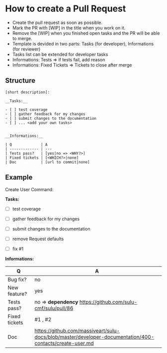 # How to create a Pull Request

* Create the pull request as soon as possible.
* Mark the PR with [WIP] in the title when you work on it.
* Remove the [WIP] when you finished open tasks and the PR will be able to merge.
* Template is devided in two parts: Tasks (for developer), Informations (for reviewer)
* Tasks list can be extended for developer tasks
* Informations: Tests => if tests fail, add reason
* Informations: Fixed Tickets => Tickets to close after merge

## Structure
```
[short description]:

__Tasks:__

- [ ] test coverage
- [ ] gather feedback for my changes
- [ ] submit changes to the documentation
- [ ] ... <add your own tasks>


__Informations:__

| Q             | A
| ------------- | ---
| Tests pass?   | [yes|no => <WHY?>]
| Fixed tickets | [<WHICH?>|none]
| Doc           | [url to commit|none]
```

## Example

Create User Command:

__Tasks:__

- [ ] test coverage
- [ ] gather feedback for my changes
- [ ] submit changes to the documentation
- [ ] remove Request defaults
- [ ] fix #1


__Informations:__

| Q             | A
| ------------- | ---
| Bug fix?      | no
| New feature?  | yes
| Tests pass?   | no => __dependency__ https://github.com/sulu-cmf/sulu/pull/86
| Fixed tickets | #1 , #2
| Doc           | https://github.com/massiveart/sulu-docs/blob/master/developer-documentation/400-contacts/create-user.md
